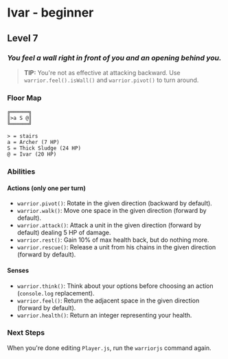# Ivar - beginner


## Level 7

### _You feel a wall right in front of you and an opening behind you._

> **TIP:** You're not as effective at attacking backward. Use `warrior.feel().isWall()` and `warrior.pivot()` to turn around.


### Floor Map

```
╔══════╗
║>a S @║
╚══════╝

> = stairs
a = Archer (7 HP)
S = Thick Sludge (24 HP)
@ = Ivar (20 HP)
```

### Abilities

#### Actions (only one per turn)

* `warrior.pivot()`: Rotate in the given direction (backward by default).
* `warrior.walk()`: Move one space in the given direction (forward by default).
* `warrior.attack()`: Attack a unit in the given direction (forward by default) dealing 5 HP of damage.
* `warrior.rest()`: Gain 10% of max health back, but do nothing more.
* `warrior.rescue()`: Release a unit from his chains in the given direction (forward by default).

#### Senses

* `warrior.think()`: Think about your options before choosing an action (`console.log` replacement).
* `warrior.feel()`: Return the adjacent space in the given direction (forward by default).
* `warrior.health()`: Return an integer representing your health.

### Next Steps

When you're done editing `Player.js`, run the `warriorjs` command again.
